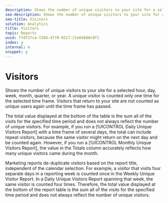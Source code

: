 ```yaml
---
description: Shows the number of unique visitors to your site for a selected hour, day, week, month, quarter, or year. A unique visitor is counted only one time for the selected time frame. Visitors that return to your site are not counted as unique users again until the time frame has passed.
seo-description: Shows the number of unique visitors to your site for a selected hour, day, week, month, quarter, or year. A unique visitor is counted only one time for the selected time frame. Visitors that return to your site are not counted as unique users again until the time frame has passed.
seo-title: Visitors
solution: Analytics
title: Visitors
topic: Reports
uuid: f7df37ca-f268-4770-9217-21e64680c0f2
index: y
internal: n
snippet: y
---
```


# Visitors

Shows the number of unique visitors to your site for a selected hour, day, week, month, quarter, or year. A unique visitor is counted only one time for the selected time frame. Visitors that return to your site are not counted as unique users again until the time frame has passed.

The total value displayed at the bottom of the table is the sum all of the visits for the specified time period and does not always reflect the number of unique visitors. For example, if you run a [!UICONTROL Daily Unique Visitors Report] with a time frame of several days, the total can include repeat visitors, because the same visitor might return on the next day and be counted again. However, if you run a [!UICONTROL Monthly Unique Visitors Report], the value in the Totals column accurately reflects how many unique visitors came during the month.

Marketing reports de-duplicate visitors based on the report title, independent of the calendar selection. For example, a visitor that visits four separate days in a reporting week is counted once in the Weekly Unique Visitor Report. In a Daily Unique Visitors Report spanning that week, the same visitor is counted four times. Therefore, the total value displayed at the bottom of the report table is the sum all of the visits for the specified time period and does not always reflect the number of unique visitors. 
